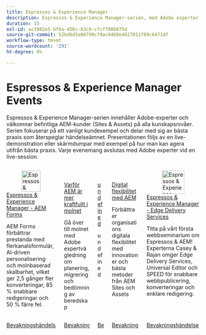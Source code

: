 ```yaml
---
title: Espressos & Experience Manager
description: Espressos & Experience Manager-serien, med Adobe experter, ger AEM (Sites & Assets) alla kunskapsnivåkunder insikter om vanliga användningsfall, bästa praxis, live-demonstrationer och avslutas med en session på Frågor och svar.
duration: 15
exl-id: ac3902e5-bf6a-456c-83c8-cfcff806875d
source-git-commit: 52bd6d5a06799c79ac84b9e4827011f89c6471df
workflow-type: tm+mt
source-wordcount: '291'
ht-degree: 0%

---
```


# Espressos &amp; Experience Manager Events

Espressos &amp; Experience Manager-serien innehåller Adobe-experter och välkomnar befintliga AEM-kunder (Sites &amp; Assets) på alla kunskapsnivåer. Serien fokuserar på ett vanligt kundexempel och delar med sig av bästa praxis som återspeglar händelseämnet. Presentationen följs av en live-demonstration eller skärmdumpar med exempel på hur man kan agera utifrån bästa praxis. Varje evenemang avslutas med Adobe experter vid en live-session.

<!-- CARDS

{cta  = Watch event}

* 2025/aem-forms.md
* 2025/aem-in-the-cloud.md
* 2025/content-hub-versus-brand-portal.md
* 2025/digital-agility.md
* 2025/edge-delivery-services.md
-->
<!-- START CARDS HTML - DO NOT MODIFY BY HAND -->
<div class="columns">
    <div class="column is-half-tablet is-half-desktop is-one-third-widescreen" aria-label="Espressos & Experience Manager - AEM Forms">
        <div class="card" style="height: 100%; display: flex; flex-direction: column; height: 100%;">
            <div class="card-image">
                <figure class="image x-is-16by9">
                    <a href="2025/aem-forms.md" title="Espressos &amp; Experience Manager - AEM Forms" target="_blank" rel="referrer">
                        <img class="is-bordered-r-small" src="https://video.tv.adobe.com/v/3451636/?format=jpeg&nocache=1761688201052" alt="Espressos &amp; Experience Manager - AEM Forms"
                             style="width: 100%; aspect-ratio: 16 / 9; object-fit: cover; overflow: hidden; display: block; margin: auto;">
                    </a>
                </figure>
            </div>
            <div class="card-content is-padded-small" style="display: flex; flex-direction: column; flex-grow: 1; justify-content: space-between;">
                <div class="top-card-content">
                    <p class="headline is-size-6 has-text-weight-bold">
                        <a href="2025/aem-forms.md" target="_blank" rel="referrer" title="Espressos &amp; Experience Manager - AEM Forms">Espressos &amp; Experience Manager - AEM Forms</a>
                    </p>
                    <p class="is-size-6">AEM Forms förbättrar prestanda med flerkanalsformulär, AI-driven personalisering och molnbaserad skalbarhet, vilket ger 2,5 gånger fler konverteringar, 85 % snabbare redigeringar och 50 % färre fel.</p>
                </div>
                <a href="2025/aem-forms.md" target="_blank" rel="referrer" class="spectrum-Button spectrum-Button--outline spectrum-Button--primary spectrum-Button--sizeM" style="align-self: flex-start; margin-top: 1rem;">
                    <span class="spectrum-Button-label has-no-wrap has-text-weight-bold"> Bevakningshändelse </span>
                </a>
            </div>
        </div>
    </div>
    <div class="column is-half-tablet is-half-desktop is-one-third-widescreen" aria-label="Why AEM is More Powerful in the Cloud">
        <div class="card" style="height: 100%; display: flex; flex-direction: column; height: 100%;">
            <div class="card-image">
                <figure class="image x-is-16by9">
                    <a href="2025/aem-in-the-cloud.md" title="Varför AEM är mer kraftfullt i molnet" target="_blank" rel="referrer">
                        <img class="is-bordered-r-small" src="https://video.tv.adobe.com/v/3443023/?format=jpeg&nocache=1761688201064" alt="Varför AEM är mer kraftfullt i molnet"
                             style="width: 100%; aspect-ratio: 16 / 9; object-fit: cover; overflow: hidden; display: block; margin: auto;">
                    </a>
                </figure>
            </div>
            <div class="card-content is-padded-small" style="display: flex; flex-direction: column; flex-grow: 1; justify-content: space-between;">
                <div class="top-card-content">
                    <p class="headline is-size-6 has-text-weight-bold">
                        <a href="2025/aem-in-the-cloud.md" target="_blank" rel="referrer" title="Varför AEM är mer kraftfullt i molnet">Varför AEM är mer kraftfullt i molnet</a>
                    </p>
                    <p class="is-size-6">Gå över till molnet med Adobe expertvägledning om planering, migrering och bedömning av beredskap</p>
                </div>
                <a href="2025/aem-in-the-cloud.md" target="_blank" rel="referrer" class="spectrum-Button spectrum-Button--outline spectrum-Button--primary spectrum-Button--sizeM" style="align-self: flex-start; margin-top: 1rem;">
                    <span class="spectrum-Button-label has-no-wrap has-text-weight-bold"> Bevakningshändelse </span>
                </a>
            </div>
        </div>
    </div>
    <div class="column is-half-tablet is-half-desktop is-one-third-widescreen" aria-label="undefined">
        <div class="card" style="height: 100%; display: flex; flex-direction: column; height: 100%;">
            <div class="card-image">
                <figure class="image x-is-16by9">
                    <a href="2025/content-hub-versus-brand-portal.md" title="undefined" target="_blank" rel="referrer">
                        <img class="is-bordered-r-small" src="https://video.tv.adobe.com/v/3476270/?format=jpeg&nocache=1761688201041" alt="undefined"
                             style="width: 100%; aspect-ratio: 16 / 9; object-fit: cover; overflow: hidden; display: block; margin: auto;">
                    </a>
                </figure>
            </div>
            <div class="card-content is-padded-small" style="display: flex; flex-direction: column; flex-grow: 1; justify-content: space-between;">
                <div class="top-card-content">
                    <p class="headline is-size-6 has-text-weight-bold">
                        <a href="2025/content-hub-versus-brand-portal.md" target="_blank" rel="referrer" title="undefined">undefined</a>
                    </p>
                    <p class="is-size-6">undefined</p>
                </div>
                <a href="2025/content-hub-versus-brand-portal.md" target="_blank" rel="referrer" class="spectrum-Button spectrum-Button--outline spectrum-Button--primary spectrum-Button--sizeM" style="align-self: flex-start; margin-top: 1rem;">
                    <span class="spectrum-Button-label has-no-wrap has-text-weight-bold"> Bevakningshändelse </span>
                </a>
            </div>
        </div>
    </div>
    <div class="column is-half-tablet is-half-desktop is-one-third-widescreen" aria-label="Digital Agility with AEM">
        <div class="card" style="height: 100%; display: flex; flex-direction: column; height: 100%;">
            <div class="card-image">
                <figure class="image x-is-16by9">
                    <a href="2025/digital-agility.md" title="Digital flexibilitet med AEM" target="_blank" rel="referrer">
                        <img class="is-bordered-r-small" src="https://video.tv.adobe.com/v/3443026/?format=jpeg&nocache=1761688201073" alt="Digital flexibilitet med AEM"
                             style="width: 100%; aspect-ratio: 16 / 9; object-fit: cover; overflow: hidden; display: block; margin: auto;">
                    </a>
                </figure>
            </div>
            <div class="card-content is-padded-small" style="display: flex; flex-direction: column; flex-grow: 1; justify-content: space-between;">
                <div class="top-card-content">
                    <p class="headline is-size-6 has-text-weight-bold">
                        <a href="2025/digital-agility.md" target="_blank" rel="referrer" title="Digital flexibilitet med AEM">Digital flexibilitet med AEM</a>
                    </p>
                    <p class="is-size-6">Förbättra er organisations digitala flexibilitet med innovationer och bästa metoder från AEM Sites och Assets</p>
                </div>
                <a href="2025/digital-agility.md" target="_blank" rel="referrer" class="spectrum-Button spectrum-Button--outline spectrum-Button--primary spectrum-Button--sizeM" style="align-self: flex-start; margin-top: 1rem;">
                    <span class="spectrum-Button-label has-no-wrap has-text-weight-bold"> Bevakningshändelse </span>
                </a>
            </div>
        </div>
    </div>
    <div class="column is-half-tablet is-half-desktop is-one-third-widescreen" aria-label="Espressos & Experience Manager - Edge Delivery Services">
        <div class="card" style="height: 100%; display: flex; flex-direction: column; height: 100%;">
            <div class="card-image">
                <figure class="image x-is-16by9">
                    <a href="2025/edge-delivery-services.md" title="Espressos &amp; Experience Manager - Edge Delivery Services" target="_blank" rel="referrer">
                        <img class="is-bordered-r-small" src="https://video.tv.adobe.com/v/3459033/?format=jpeg&nocache=1761688201026" alt="Espressos &amp; Experience Manager - Edge Delivery Services"
                             style="width: 100%; aspect-ratio: 16 / 9; object-fit: cover; overflow: hidden; display: block; margin: auto;">
                    </a>
                </figure>
            </div>
            <div class="card-content is-padded-small" style="display: flex; flex-direction: column; flex-grow: 1; justify-content: space-between;">
                <div class="top-card-content">
                    <p class="headline is-size-6 has-text-weight-bold">
                        <a href="2025/edge-delivery-services.md" target="_blank" rel="referrer" title="Espressos &amp; Experience Manager - Edge Delivery Services">Espressos &amp; Experience Manager - Edge Delivery Services</a>
                    </p>
                    <p class="is-size-6">Titta på vårt första webbseminarium om Espressos &amp; AEM! Experterna Casey &amp; Rajan omger Edge Delivery Services, Universal Editor och SPEED för snabbare webbpublicering, konverteringar och enklare redigering.</p>
                </div>
                <a href="2025/edge-delivery-services.md" target="_blank" rel="referrer" class="spectrum-Button spectrum-Button--outline spectrum-Button--primary spectrum-Button--sizeM" style="align-self: flex-start; margin-top: 1rem;">
                    <span class="spectrum-Button-label has-no-wrap has-text-weight-bold"> Bevakningshändelse </span>
                </a>
            </div>
        </div>
    </div>
</div>
<!-- END CARDS HTML - DO NOT MODIFY BY HAND -->

